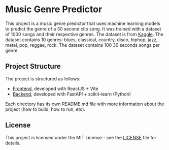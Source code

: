 # Music Genre Predictor

This project is a music genre predictor that uses machine learning models to predict the genre of a 30 second clip song. It was trained with a dataset of 1000 songs and their respective genres. The dataset is from [Kaggle](https://www.kaggle.com/andradaolteanu/gtzan-dataset-music-genre-classification). The dataset contains 10 genres: blues, classical, country, disco, hiphop, jazz, metal, pop, reggae, rock. The dataset contains 100 30 seconds songs per genre. 

## Project Structure

The project is structured as follows:
- [Frontend](genre-predictor-app/), developed with ReactJS + Vite
- [Backend](genre-predictor-api/), developed with FastAPI + scikit-learn (Python)

Each directory has its own README.md file with more information about the project (how to build, how to run, etc).

## License

This project is licensed under the MIT License - see the [LICENSE](LICENSE) file for details.
